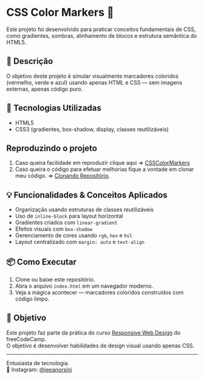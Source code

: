 # CSS Color Markers 🎨

Este projeto foi desenvolvido para praticar conceitos fundamentais de CSS, como gradientes, sombras, alinhamento de blocos e estrutura semântica do HTML5.

## 📝 Descrição

O objetivo deste projeto é simular visualmente marcadores coloridos (vermelho, verde e azul) usando apenas HTML e CSS — sem imagens externas, apenas código puro.

## 🚀 Tecnologias Utilizadas

- HTML5  
- CSS3 (gradientes, box-shadow, display, classes reutilizáveis)

## Reproduzindo o projeto

1. Caso queira facilidade em reproduzir clique aqui => [CSSColorMarkers](https://jeeanorsini.github.io/Portfolio/CSSColorMarkers/)
2. Caso queira o código para efetuar melhorias fique a vontade em clonar meu código. => [Clonando Repositório](https://docs.github.com/pt/repositories/creating-and-managing-repositories/cloning-a-repository).

## 💡 Funcionalidades & Conceitos Aplicados

- Organização usando estruturas de classes reutilizáveis  
- Uso de `inline-block` para layout horizontal  
- Gradientes criados com `linear-gradient`  
- Efeitos visuais com `box-shadow`  
- Gerenciamento de cores usando `rgb`, `hex` e `hsl`  
- Layout centralizado com `margin: auto` e `text-align`  

## 📦 Como Executar

1. Clone ou baixe este repositório.  
2. Abra o arquivo `index.html` em um navegador moderno.  
3. Veja a mágica acontecer — marcadores coloridos construídos com código limpo.  

## 🎯 Objetivo

Este projeto faz parte da prática do curso [Responsive Web Design](https://www.freecodecamp.org/) do freeCodeCamp.  
O objetivo é desenvolver habilidades de design visual usando apenas CSS.

---

Entusiasta de tecnologia.  
📱 Instagram: [@jeeanorsini](https://instagram.com/jeeanorsini)
